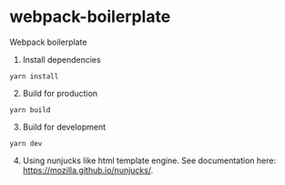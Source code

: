 # webpack-boilerplate
Webpack boilerplate

1. Install dependencies

`yarn install`

2. Build for production

`yarn build`

3. Build for development

`yarn dev`

4. Using nunjucks like html template engine.
See documentation here: https://mozilla.github.io/nunjucks/. 